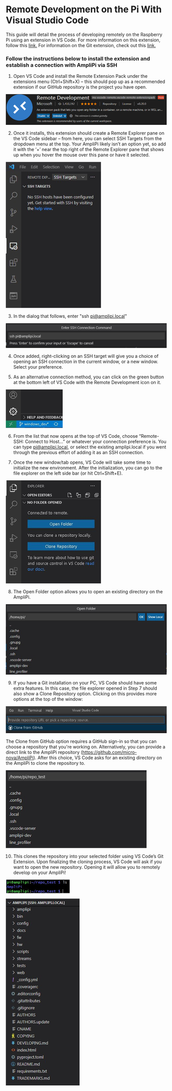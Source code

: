 # Remote Development on the Pi With Visual Studio Code
This guide will detail the process of developing remotely on the Raspberry Pi using an extension in VS Code. For more information on this extension, follow this [link.](https://code.visualstudio.com/docs/remote/ssh)
For information on the Git extension, check out this [link.](https://code.visualstudio.com/docs/editor/versioncontrol)
### Follow the instructions below to install the extension and establish a connection with AmpliPi via SSH
1. Open VS Code and install the Remote Extension Pack under the extensions menu (Ctrl+Shift+X) – this should pop up as a recommended extension if our GitHub repository is the project you have open.

![image](imgs/remote_dev/extension.jpg)

2. Once it installs, this extension should create a Remote Explorer pane on the VS Code sidebar – from here, you can select SSH Targets from the dropdown menu at the top. Your AmpliPi likely isn’t an option yet, so add it with the ‘+’ near the top right of the Remote Explorer pane that shows up when you hover the mouse over this pane or have it selected.

![image](imgs/remote_dev/pane.jpg)

3. In the dialog that follows, enter "ssh pi@amplipi.local"

![image](imgs/remote_dev/ssh_plusadd.jpg)

4. Once added, right-clicking on an SSH target will give you a choice of opening an SSH connection in the current window, or a new window. Select your preference.

5. As an alternative connection method, you can click on the green button at the bottom left of VS Code with the Remote Development icon on it.

![image](imgs/remote_dev/green_button.jpg)

6. From the list that now opens at the top of VS Code, choose “Remote-SSH: Connect to Host…” or whatever your connection preference is. You can type pi@amplipi.local, or select the existing amplipi.local if you went through the previous effort of adding it as an SSH connection.

7. Once the new window/tab opens, VS Code will take some time to initialize the new environment. After the initialization, you can go to the file explorer on the left side bar (or hit Ctrl+Shift+E).

![image](imgs/remote_dev/vs_explorer.jpg)

8. The Open Folder option allows you to open an existing directory on the AmpliPi.

![image](imgs/remote_dev/pi_folders.jpg)

9. If you have a Git installation on your PC, VS Code should have some extra features. In this case, the file explorer opened in Step 7 should also show a Clone Repository option. Clicking on this provides more options at the top of the window:

![image](imgs/remote_dev/git_clone.jpg)

The Clone from GitHub option requires a GitHub sign-in so that you can choose a repository that you're working on. Alternatively, you can provide a direct link to the AmpliPi repository (https://github.com/micro-nova/AmpliPi). After this choice, VS Code asks for an existing directory on the AmpliPi to clone the repository to.

![image](imgs/remote_dev/clone_folder.jpg)

10. This clones the repository into your selected folder using VS Code’s Git Extension. Upon finalizing the cloning process, VS Code will ask if you want to open the new repository. Opening it will allow you to remotely develop on your AmpliPi!

![image](imgs/remote_dev/terminal_repo.jpg)

![image](imgs/remote_dev/repo_in_vscode.jpg)
